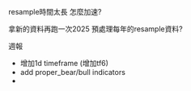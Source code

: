 resample時間太長
怎麼加速?

拿新的資料再跑一次2025
預處理每年的resample資料?

週報
- 增加1d timeframe (增加tf6)
- add proper_bear/bull indicators
- 